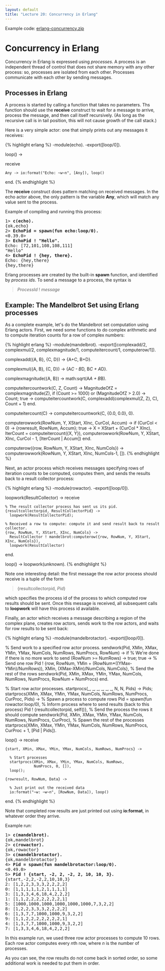 ```yaml
---
layout: default
title: "Lecture 20: Concurrency in Erlang"
---
```


Example code: [erlang-concurrency.zip](erlang-concurrency.zip)

Concurrency in Erlang
=====================

Concurrency in Erlang is expressed using *processes*. A process is an independent thread of control that does not share memory with any other process: so, processes are isolated from each other. Processes communicate with each other by sending messages.

Processes in Erlang
-------------------

A process is started by calling a function that takes no parameters. Ths function should use the **receive** construct to wait for a message to arrive, process the message, and then call itself recursively. (As long as the recursive call is in tail position, this will not cause growth of the call stack.)

Here is a very simple actor: one that simply prints out any messages it receives:

{% highlight erlang %}
-module(echo).
-export([loop/0]).

loop() ->

  receive

    Any -> io:format("Echo: ~w~n", [Any]), loop()

  end.
{% endhighlight %}

The **receive** construct does pattern matching on received messages. In the echo actor above, the only pattern is the variable **Any**, which will match any value sent to the process.

Example of compiling and running this process:

<pre>
1> <b>c(echo).</b>
{ok,echo}
2> <b>EchoPid = spawn(fun echo:loop/0).</b>
<0.39.0>
3> <b>EchoPid ! "Hello".</b>
Echo: [72,101,108,108,111]
"Hello"
4> <b>EchoPid ! {hey, there}.</b>
Echo: {hey,there}
{hey,there}
</pre>

Erlang processes are created by the built-in **spawn** function, and identified by *process ids*. To send a message to a process, the syntax is

> *ProcessId* ! *message*

Example: The Mandelbrot Set using Erlang processes
--------------------------------------------------

As a complete example, let's do the Mandelbrot set computation using Erlang actors. First, we need some functions to do complex arithmetic and to compute iteration counts for a row of complex numbers:

{% highlight erlang %}
-module(mandelbrot).
-export([complexadd/2, complexmul/2, complexmagnitude/1,
         computeitercount/1, computerow/1]).

complexadd({A, B}, {C, D}) -> {A+C, B+D}.

complexmul({A, B}, {C, D}) -> {A*C - B*D, B*C + A*D}.

complexmagnitude({A, B}) -> math:sqrt(A*A + B*B).

computeitercountwork(C, Z, Count) ->
  MagnitudeOfZ = complexmagnitude(Z),
  if
  (Count >= 1000) or (MagnitudeOfZ > 2.0) -> Count;
  true -> computeitercountwork(C, complexadd(complexmul(Z, Z), C), Count + 1)
  end.

computeitercount(C) -> computeitercountwork(C, {0.0, 0.0}, 0).

computerowwork(RowNum, Y, XStart, XInc, CurCol, Accum) ->
  if
  (CurCol < 0) -> {rowresult, RowNum, Accum};
  true ->
    X = XStart + (CurCol * XInc),
    IterCount = computeitercount({X, Y}),
    computerowwork(RowNum, Y, XStart, XInc, CurCol - 1, [IterCount | Accum])
  end.

computerow({row, RowNum, Y, XStart, XInc, NumCols}) ->
  computerowwork(RowNum, Y, XStart, XInc, NumCols-1, []).
{% endhighlight %}

Next, an actor process which receives messages specifying rows of iteration counts to be computed, computes them, and sends the results back to a result collector process:

{% highlight erlang %}
-module(rowactor).
-export([loop/0]).

loopwork(ResultCollector) ->
  receive

    % The result collector process has sent us its pid.
    {resultcollectorpid, ResultCollectorPid} ->
      loopwork(ResultCollectorPid);

    % Received a row to compute: compute it and send result back to result collector.
    {row, RowNum, Y, XStart, XInc, NumCols} ->
      ResultCollector ! mandelbrot:computerow({row, RowNum, Y, XStart, XInc, NumCols}),
      loopwork(ResultCollector)

  end.

loop() -> loopwork(unknown).
{% endhighlight %}

Note one interesting detail: the first message the row actor process should receive is a tuple of the form

> {resultcollectorpid, *Pid*}

which specifies the process id of the process to which computed row results should be sent. Once this message is received, all subsequent calls to **loopwork** will have this process id available.

Finally, an actor which receives a message describing a region of the complex plane, creates row actors, sends work to the row actors, and waits for row results to be sent back:

{% highlight erlang %}
-module(mandelbrotactor).
-export([loop/0]).

% Send work to a specified row actor process.
sendwork(Pid, XMin, XMax, YMin, YMax, NumCols, NumRows, NumProcs, RowNum) ->
  if
  % We're done if there is no more work to send
  (RowNum >= NumRows) -> true;
  true ->
     % Send one row
     Pid ! {row, RowNum, YMin + (RowNum*((YMax-YMin)/NumRows)),
                 XMin, (XMax-XMin)/NumCols,
                 NumCols},
     % Send the rest of the rows
     sendwork(Pid, XMin, XMax, YMin, YMax, NumCols, NumRows,
              NumProcs, RowNum + NumProcs)
  end.

% Start row actor processes.
startprocs(_, _, _, _, _, _, N, N, Pids) -> Pids;
startprocs(XMin, XMax, YMin, YMax, NumCols, NumRows, NumProcs, CurProc, Pids) ->
  % Spawn a process to compute rows
  Pid = spawn(fun rowactor:loop/0),
  % Inform process where to send results (back to this process) 
  Pid ! {resultcollectorpid, self()},
  % Send the process the rows it should compute
  sendwork(Pid, XMin, XMax, YMin, YMax, NumCols, NumRows, NumProcs, CurProc),
  % Spawn the rest of the processes
  startprocs(XMin, XMax, YMin, YMax, NumCols, NumRows, NumProcs, CurProc + 1,
             [Pid | Pids]).

loop() ->
  receive

    {start, XMin, XMax, YMin, YMax, NumCols, NumRows, NumProcs} ->

      % Start processes
      startprocs(XMin, XMax, YMin, YMax, NumCols, NumRows,
                 NumProcs, 0, []),
      loop();

    {rowresult, RowNum, Data} ->

      % Just print out the received data
      io:format("~w: ~w~n", [RowNum, Data]), loop()

  end.
{% endhighlight %}

Note that completed row results are just printed out using **io:format**, in whatever order they arrive.

Example run:

<pre>
1> <b>c(mandelbrot).</b>
{ok,mandelbrot}
2> <b>c(rowactor).</b>
{ok,rowactor}
3> <b>c(mandelbrotactor).</b>
{ok,mandelbrotactor}
4> <b>Pid = spawn(fun mandelbrotactor:loop/0).</b>
<0.49.0>
5> <b>Pid ! {start, -2, 2, -2, 2, 10, 10, 3}.</b>
{start,-2,2,-2,2,10,10,3}
2: [1,2,2,3,3,3,2,2,2,2]
0: [1,1,1,1,1,2,1,1,1,1]
3: [1,3,3,4,6,18,4,2,2,2]
1: [1,1,2,2,2,2,2,2,2,1]
5: [1000,1000,1000,1000,1000,1000,7,3,2,2]
8: [1,2,2,3,3,3,2,2,2,2]
6: [1,3,7,7,1000,1000,9,3,2,2]
9: [1,1,2,2,2,2,2,2,2,1]
4: [1,3,7,7,1000,1000,9,3,2,2]
7: [1,3,3,4,6,18,4,2,2,2]
</pre>

In this example run, we used three row actor processes to compute 10 rows. Each row actor computes every *n*th row, where *n* is the number of processes.

As you can see, the row results do not come back in sorted order, so some additional work is needed to put them in order.
